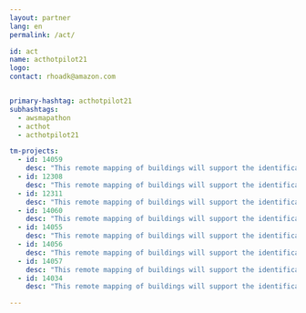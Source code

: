 ```yaml
---
layout: partner
lang: en
permalink: /act/

id: act
name: acthotpilot21
logo: 
contact: rhoadk@amazon.com


primary-hashtag: acthotpilot21
subhashtags:
  - awsmapathon
  - acthot
  - acthotpilot21

tm-projects:
  - id: 14059
    desc: "This remote mapping of buildings will support the identification and characterization of settlements, as well as the implementation of planned activities and largely the generation of data for humanitarian activities."
  - id: 12308
    desc: "This remote mapping of buildings will support the identification and characterization of settlements, as well as the implementation of planned activities and largely the generation of data for humanitarian activities."
  - id: 12311
    desc: "This remote mapping of buildings will support the identification and characterization of settlements, as well as the implementation of planned activities and largely the generation of data for humanitarian activities."
  - id: 14060
    desc: "This remote mapping of buildings will support the identification and characterization of settlements, as well as the implementation of planned activities and largely the generation of data for humanitarian activities."
  - id: 14055
    desc: "This remote mapping of buildings will support the identification and characterization of settlements, as well as the implementation of planned activities and largely the generation of data for humanitarian activities."
  - id: 14056
    desc: "This remote mapping of buildings will support the identification and characterization of settlements, as well as the implementation of planned activities and largely the generation of data for humanitarian activities."
  - id: 14057
    desc: "This remote mapping of buildings will support the identification and characterization of settlements, as well as the implementation of planned activities and largely the generation of data for humanitarian activities."
  - id: 14034
    desc: "This remote mapping of buildings will support the identification and characterization of settlements, as well as the implementation of planned activities and largely the generation of data for humanitarian activities."

---
```

